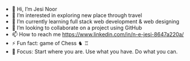 - 👋 Hi, I’m Jesi Noor
- 👀 I’m interested in exploring new place through travel
- 🌱 I’m currently learning full stack web development & web designing
- 💞️ I’m looking to collaborate on a project using GitHub
- 📫 How to reach me https://www.linkedin.com/in/n-e-jesi-8647a220a/
- ⚡ Fun fact: game of Chess ♞ ♖
- 🎯 Focus: Start where you are. Use what you have. Do what you can.

<!---
N-e-Jesi/N-e-Jesi is a ✨ special ✨ repository because its `README.md` (this file) appears on your GitHub profile.
You can click the Preview link to take a look at your changes.
--->
